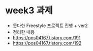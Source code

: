 # week3 과제
- 못다한 Freestyle 프로젝트 진행 + ver2
- 정리한 내용
- https://pos04167.tistory.com/191
- https://pos04167.tistory.com/192